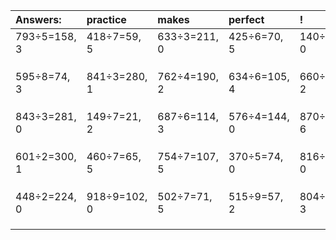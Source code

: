 | Answers: | practice | makes | perfect | ! |
| :--- | :--- | :--- | :--- | :--- |
| 793÷5=158, 3 | 418÷7=59, 5 | 633÷3=211, 0 | 425÷6=70, 5 | 140÷7=20, 0 | 
|   |   |   |   |   | 
|   |   |   |   |   | 
|   |   |   |   |   | 
| 595÷8=74, 3 | 841÷3=280, 1 | 762÷4=190, 2 | 634÷6=105, 4 | 660÷7=94, 2 | 
|   |   |   |   |   | 
|   |   |   |   |   | 
|   |   |   |   |   | 
| 843÷3=281, 0 | 149÷7=21, 2 | 687÷6=114, 3 | 576÷4=144, 0 | 870÷9=96, 6 | 
|   |   |   |   |   | 
|   |   |   |   |   | 
|   |   |   |   |   | 
| 601÷2=300, 1 | 460÷7=65, 5 | 754÷7=107, 5 | 370÷5=74, 0 | 816÷8=102, 0 | 
|   |   |   |   |   | 
|   |   |   |   |   | 
|   |   |   |   |   | 
| 448÷2=224, 0 | 918÷9=102, 0 | 502÷7=71, 5 | 515÷9=57, 2 | 804÷9=89, 3 | 
|   |   |   |   |   | 
|   |   |   |   |   | 
|   |   |   |   |   | 
